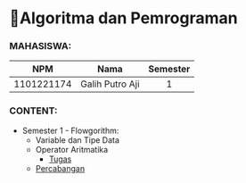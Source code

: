 # 📝Algoritma dan Pemrograman

### MAHASISWA:
| **NPM**    | **Nama**        | **Semester** |
|:----------:|:---------------:|:------------:|
| 1101221174 | Galih Putro Aji | 1            |
     
     
    
### CONTENT:
- Semester 1 - Flowgorithm:
  - Variable dan Tipe Data
  - Operator Aritmatika 
     - <a href="https://github.com/galihputroaji/algo/tree/main/Tugas%20-%20Operator%20Aritmatika">Tugas</a>
  - [Percabangan](https://github.com/galihputroaji/algo/tree/main/Percabangan%20-%20Flowgorithm)
